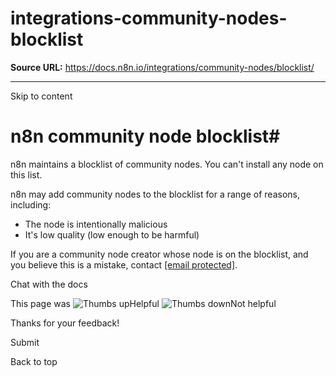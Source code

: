 # integrations-community-nodes-blocklist

**Source URL:** https://docs.n8n.io/integrations/community-nodes/blocklist/

---

Skip to content 

[ ](https://github.com/n8n-io/n8n-docs/edit/main/docs/integrations/community-nodes/blocklist.md "Edit this page")

# n8n community node blocklist#

n8n maintains a blocklist of community nodes. You can't install any node on this list.

n8n may add community nodes to the blocklist for a range of reasons, including:

  * The node is intentionally malicious
  * It's low quality (low enough to be harmful)



If you are a community node creator whose node is on the blocklist, and you believe this is a mistake, contact [[email protected]](/cdn-cgi/l/email-protection#77571f121b1b1837194f19591e18).

Chat with the docs

This page was ![Thumbs up](/_images/assets/thumb_up.png)Helpful  ![Thumbs down](/_images/assets/thumb_down.png)Not helpful 

Thanks for your feedback! 

Submit 

Back to top